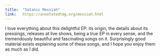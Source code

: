 ```yaml
---
title:  "Satanic Messiah"
link:   https://annotatedtmg.org/messiah.html
---
```


I love everything about this delightful EP: its origin, the details about
its pressings, releases at live shows, being a true EP in every sense, and
the tremendously beautiful and fascinating songs on it. Surprisingly good
material exists explaining some of these songs, and I hope you enjoy them
as much as I did.
